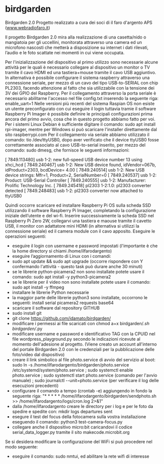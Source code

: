 # birdgarden
Birdgarden 2.0
Progetto realizzato a cura dei soci di il faro d'argento APS (www.webradiofaro.it)
 
Il progetto Birdgarden 2.0 mira alla realizzazione di una casetta/nido o mangiatoia per gli uccellini, monitorata attraverso una camera ed un microfono nascosti che metterà a disposizione su internet i dati rilevati, l’audio e le foto scattate nei momenti in cui viene occupata. 

Per l'inizializzazione del dispositivo al primo utilizzo sono necessarie alcune attività per le quali è necessario collegare al dispositivo un monitor o TV tramite il cavo HDMI ed una tastiera+mouse tramite il cavo USB aggiuntivo. In alternativa è possibile configurare il sistema raspberry attraverso una connessione seriale, per mezzo di un cavo del tipo USB-to-SERIAL con chip PL2303, facendo attenzione al fatto che sia utilizzabile con la tensione dei 3V dei GPIO del Raspberry.
Per il collegamento attraverso la porta seriale è necessario abilitarne l'accesso nel file config.txt inserendo la seguente riga: enable_uart=1
Nelle versioni più recenti del sistema Raspian OS non esiste un utente preconfigurato con cui eseguire il login tuttavia tramie il software Raspberry Pi Imager è possibile definire le principali configurazioni prima ancora del primo avvio, cosa che in questo progetto abbiamo fatto per voi. Per i sistemi Linux Debian è sufficiente digitare il comando: sudo apt install rpi-imager, mentre per Windows si può scaricare l'installer direttamente dal sito raspberrypi.com
Per il collegamento via seriale abbiamo utilizzato il comando: tio /dev/ttyUSB0, dopo aver verificato che il device ttyUSB0 fosse correttamente associato al cavo USB-to-serial inserito, per mezzo del comando: sudo dmesg, che fornisce le seguenti informazioni:

[ 7849.113480] usb 1-2: new full-speed USB device number 13 using xhci_hcd
[ 7849.240467] usb 1-2: New USB device found, idVendor=067b, idProduct=2303, bcdDevice= 4.00
[ 7849.240514] usb 1-2: New USB device strings: Mfr=1, Product=2, SerialNumber=0
[ 7849.240537] usb 1-2: Product: USB-Serial Controller
[ 7849.240555] usb 1-2: Manufacturer: Prolific Technology Inc.
[ 7849.245418] pl2303 1-2:1.0: pl2303 converter detected
[ 7849.248483] usb 1-2: pl2303 converter now attached to ttyUSB0


Quindi occorre scaricare ed installare Raspberry Pi OS sulla scheda SSD utilizzando il software Raspberry Pi Imager, completando la configurazione iniziale dell’utente e del wi-fi. Inserire successivamente la scheda SSD nel Raspberry Pi Zero 2W, collegarvi una tastiera e maouse tramite il cavetto USB, il monitor con adattatore mini HDMI (in alternativa si utilizzi la connessione seriale) ed il camera module con il cavo apposito.
Eseguire le operazioni seguenti:

- eseguire il login con username e password impostati (l'importante è che la home directory si chiami /home/ilfarodargento)
- eseguire l’aggiornamento di Linux con i comandi:
- sudo apt update && sudo apt upgrade (occorre rispondere con Y confermando l'attività - questo task può durare anche 30 minuti)
- se le librerie python-picamera2 non sono installate potete usare il comando: sudo apt install -y python3-picamera2
- se le librerie per il video non sono installate potete usare il comando: sudo apt install -y ffmpeg
- installare le librerie Python necessarie
- la maggior parte delle librerie python3 sono installate, occorrono le seguenti: install serial picamera2 requests base64
- scaricare il software dal repository GITHUB
- sudo install git
- git clone https://github.com/idamato/birdgarden/
- modificare i permessi ai file scaricati con chmod a+x birdgarden/*.sh birdgarden/*.py
- modificare username e password e identificativo TAG con la CPUID nel file wordpress_playground.py secondo le indicazioni ricevute al momento dell'adesione al progetto. (Viene creato un account all'interno del portale Birdgarden 2.0 con le credenziali per la pubblicazione delle foto/video dal dispositivo)
- creare il link simbolico al file photo.service di avvio del servizio al boot:
  sudo ln -s /home/ilfarodargento/birdgarden/photo.service /etc/systemd/system/photo.service ; 
  sudo systemctl enable photo.service ; 
  sudo systemctl start photo.service (comando per l'avvio manuale) ;
  sudo journalctl --unit=photo.service (per verificare il log delle esecuzioni precedenti)
- configurare il comando a tempo (crontab -e) aggiungendo in fondo la seguente riga:
  "* * * * * /home/ilfarodargento/birdgarden/sendphoto.sh >> /home/ilfarodargento/logs/cron.log 2>&1"
- dalla /home/ilfarodargento creare le directory per i log e per le foto da spedire e spedite con: mkdir logs departures sent
- esegure il test del focus della fotocamera sulla vostra installazione eseguendo il comando: python3 test-camera-focus.py
- collegare anche il dispositivo micro:bit caricandovi il codice serial_data_logger.py tramite il sito makecode.microbit.org

Se si desidera modificare la configurazione del WiFi si può procedere nel modo seguente:
- eseguire il comando: sudo nmtui, ed abilitare la rete wifi di interesse



           
